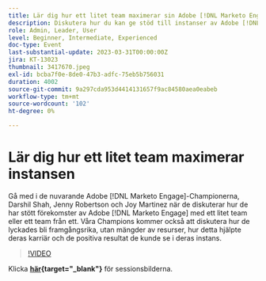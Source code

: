 ```yaml
---
title: Lär dig hur ett litet team maximerar sin Adobe [!DNL Marketo Engage] instans
description: Diskutera hur du kan ge stöd till instanser av Adobe [!DNL Marketo Engage] med ett litet team eller ett team.
role: Admin, Leader, User
level: Beginner, Intermediate, Experienced
doc-type: Event
last-substantial-update: 2023-03-31T00:00:00Z
jira: KT-13023
thumbnail: 3417670.jpeg
exl-id: bcba7f0e-8de0-47b3-adfc-75eb5b756031
duration: 4002
source-git-commit: 9a297cda953d4414131657f9ac84580aea0eabeb
workflow-type: tm+mt
source-wordcount: '102'
ht-degree: 0%

---
```


# Lär dig hur ett litet team maximerar instansen

Gå med i de nuvarande Adobe [!DNL Marketo Engage]-Championerna, Darshil Shah, Jenny Robertson och Joy Martinez när de diskuterar hur de har stött förekomster av Adobe [!DNL Marketo Engage] med ett litet team eller ett team från ett. Våra Champions kommer också att diskutera hur de lyckades bli framgångsrika, utan mängder av resurser, hur detta hjälpte deras karriär och de positiva resultat de kunde se i deras instans.

>[!VIDEO](https://video.tv.adobe.com/v/3417670/?quality=12&learn=on)

Klicka **[här](assets/small-team-instance.pdf){target="_blank"}** för sessionsbilderna.
